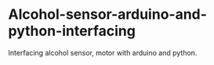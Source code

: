 # Alcohol-sensor-arduino-and-python-interfacing
Interfacing alcohol sensor, motor with arduino and python.
